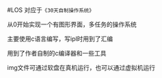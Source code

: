 #LOS
对应于`《30天自制操作系统》`

从0开始实现一个有图形界面，多任务的操作系统

主要使用c语言编写，写ipl时用到了汇编

用到了作者自制的c编译器和一些工具

img文件可通过软盘在真机运行，也可以通过虚拟机运行

